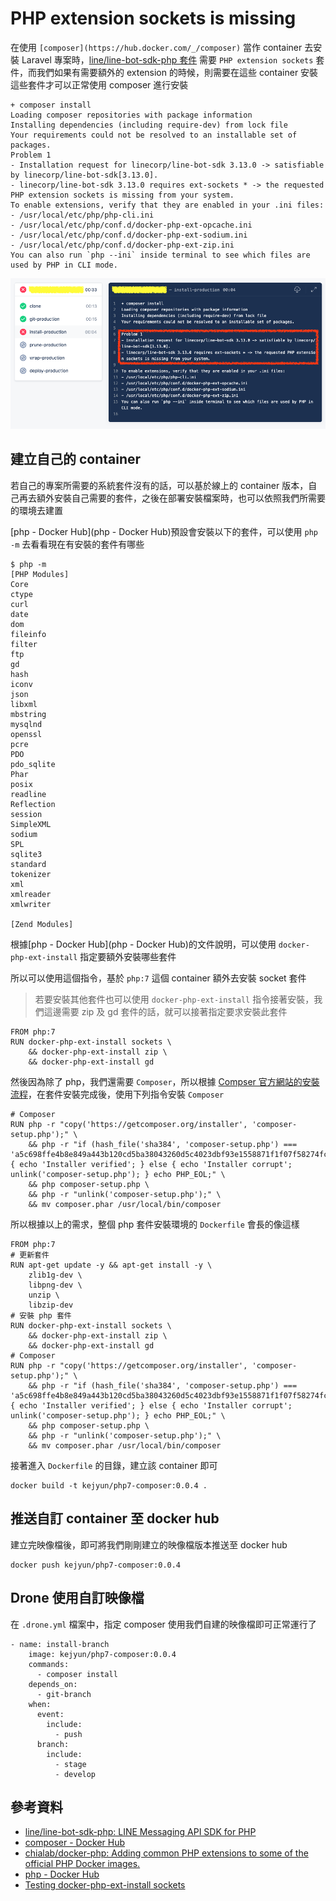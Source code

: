 # PHP extension sockets is missing

在使用 `[composer](https://hub.docker.com/_/composer)` 當作 container 去安裝 Laravel 專案時，[line/line-bot-sdk-php 套件](https://github.com/line/line-bot-sdk-php) 需要 `PHP extension sockets` 套件，而我們如果有需要額外的 extension 的時候，則需要在這些 container 安裝這些套件才可以正常使用 composer 進行安裝

```
+ composer install
Loading composer repositories with package information
Installing dependencies (including require-dev) from lock file
Your requirements could not be resolved to an installable set of packages.
Problem 1
- Installation request for linecorp/line-bot-sdk 3.13.0 -> satisfiable by linecorp/line-bot-sdk[3.13.0].
- linecorp/line-bot-sdk 3.13.0 requires ext-sockets * -> the requested PHP extension sockets is missing from your system.
To enable extensions, verify that they are enabled in your .ini files:
- /usr/local/etc/php/php-cli.ini
- /usr/local/etc/php/conf.d/docker-php-ext-opcache.ini
- /usr/local/etc/php/conf.d/docker-php-ext-sodium.ini
- /usr/local/etc/php/conf.d/docker-php-ext-zip.ini
You can also run `php --ini` inside terminal to see which files are used by PHP in CLI mode.
```

![drone](images/drone-require-ext-sockets-extension.png)


## 建立自己的 container

若自己的專案所需要的系統套件沒有的話，可以基於線上的 container 版本，自己再去額外安裝自己需要的套件，之後在部署安裝檔案時，也可以依照我們所需要的環境去建置


[php - Docker Hub](php - Docker Hub)預設會安裝以下的套件，可以使用 `php -m` 去看看現在有安裝的套件有哪些


```
$ php -m
[PHP Modules]
Core
ctype
curl
date
dom
fileinfo
filter
ftp
gd
hash
iconv
json
libxml
mbstring
mysqlnd
openssl
pcre
PDO
pdo_sqlite
Phar
posix
readline
Reflection
session
SimpleXML
sodium
SPL
sqlite3
standard
tokenizer
xml
xmlreader
xmlwriter

[Zend Modules]
```


根據[php - Docker Hub](php - Docker Hub)的文件說明，可以使用 `docker-php-ext-install` 指定要額外安裝哪些套件

所以可以使用這個指令，基於 `php:7` 這個 container 額外去安裝 socket 套件

> 若要安裝其他套件也可以使用 `docker-php-ext-install` 指令接著安裝，我們這邊需要 zip 及 gd 套件的話，就可以接著指定要求安裝此套件

```
FROM php:7
RUN docker-php-ext-install sockets \
    && docker-php-ext-install zip \
    && docker-php-ext-install gd
```


然後因為除了 php，我們還需要 `Composer`，所以根據 [Compser 官方網站的安裝流程](https://getcomposer.org/download/)，在套件安裝完成後，使用下列指令安裝 `Composer`


```
# Composer
RUN php -r "copy('https://getcomposer.org/installer', 'composer-setup.php');" \
    && php -r "if (hash_file('sha384', 'composer-setup.php') === 'a5c698ffe4b8e849a443b120cd5ba38043260d5c4023dbf93e1558871f1f07f58274fc6f4c93bcfd858c6bd0775cd8d1') { echo 'Installer verified'; } else { echo 'Installer corrupt'; unlink('composer-setup.php'); } echo PHP_EOL;" \
    && php composer-setup.php \
    && php -r "unlink('composer-setup.php');" \
    && mv composer.phar /usr/local/bin/composer
```

所以根據以上的需求，整個 php 套件安裝環境的 `Dockerfile` 會長的像這樣

```
FROM php:7
# 更新套件
RUN apt-get update -y && apt-get install -y \
    zlib1g-dev \
    libpng-dev \
    unzip \
    libzip-dev
# 安裝 php 套件
RUN docker-php-ext-install sockets \
    && docker-php-ext-install zip \
    && docker-php-ext-install gd
# Composer
RUN php -r "copy('https://getcomposer.org/installer', 'composer-setup.php');" \
    && php -r "if (hash_file('sha384', 'composer-setup.php') === 'a5c698ffe4b8e849a443b120cd5ba38043260d5c4023dbf93e1558871f1f07f58274fc6f4c93bcfd858c6bd0775cd8d1') { echo 'Installer verified'; } else { echo 'Installer corrupt'; unlink('composer-setup.php'); } echo PHP_EOL;" \
    && php composer-setup.php \
    && php -r "unlink('composer-setup.php');" \
    && mv composer.phar /usr/local/bin/composer
```

接著進入 `Dockerfile` 的目錄，建立該 container 即可

```
docker build -t kejyun/php7-composer:0.0.4 .
```

## 推送自訂 container 至 docker hub

建立完映像檔後，即可將我們剛剛建立的映像檔版本推送至 docker hub

```
docker push kejyun/php7-composer:0.0.4
```

## Drone 使用自訂映像檔

在 `.drone.yml` 檔案中，指定 composer 使用我們自建的映像檔即可正常運行了

```
- name: install-branch
    image: kejyun/php7-composer:0.0.4
    commands:
      - composer install
    depends_on:
      - git-branch
    when:
      event:
        include:
          - push
      branch:
        include:
          - stage
          - develop
```

## 參考資料

* [line/line-bot-sdk-php: LINE Messaging API SDK for PHP](https://github.com/line/line-bot-sdk-php)
* [composer - Docker Hub](https://hub.docker.com/_/composer)
* [chialab/docker-php: Adding common PHP extensions to some of the official PHP Docker images.](https://github.com/chialab/docker-php)
* [php - Docker Hub](https://hub.docker.com/_/php)
* [Testing docker-php-ext-install sockets](https://gist.github.com/md5/f0ca3ba1c2b0f04785fb)
